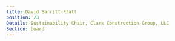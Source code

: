 ```yaml
---
title: David Barritt-Flatt
position: 23
Details: Sustainability Chair, Clark Construction Group, LLC
Section: board
---
```


